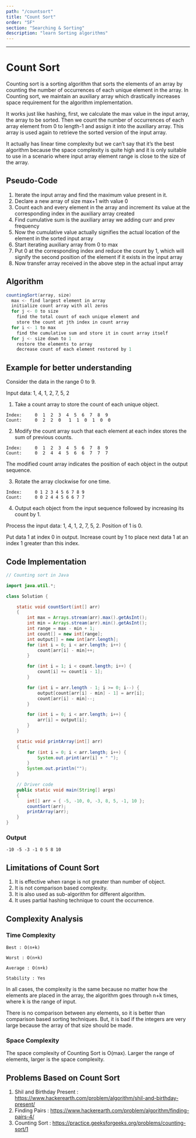 ```yaml
---
path: "/countsort"
title: "Count Sort"
order: "5F"
section: "Searching & Sorting"
description: "learn Sorting algorithms"
---
```

__________________________________________________________________________________________________________________

# **Count Sort**

Counting sort is a sorting algorithm that sorts the elements of an array by counting the number of occurrences of each unique element in the array. In Counting sort, we maintain an auxiliary array which drastically increases space requirement for the algorithm implementation.

It works just like hashing, first, we calculate the max value in the input array, the array to be sorted. Then we count the number of occurrences of each array element from 0 to length-1 and assign it into the auxiliary array. This array is used again to retrieve the sorted version of the input array.

It actually has linear time complexity but we can’t say that it’s the best algorithm because the space complexity is quite high and it is only suitable to use in a scenario where input array element range is close to the size of the array.

## **Pseudo-Code**

1. Iterate the input array and find the maximum value present in it.
2. Declare a new array of size max+1 with value 0
3. Count each and every element in the array and increment its value at the corresponding index in the auxiliary array created
4. Find cumulative sum is the auxiliary array we adding curr and prev frequency
5. Now the cumulative value actually signifies the actual location of the element in the sorted input array
6. Start iterating auxiliary array from 0 to max
7. Put 0 at the corresponding index and reduce the count by 1, which will signify the second position of the element if it exists in the input array
8. Now transfer array received in the above step in the actual input array

## **Algorithm**

```java
countingSort(array, size)
  max <- find largest element in array
  initialize count array with all zeros
  for j <- 0 to size
    find the total count of each unique element and 
    store the count at jth index in count array
  for i <- 1 to max
    find the cumulative sum and store it in count array itself
  for j <- size down to 1
    restore the elements to array
    decrease count of each element restored by 1
```
## **Example for better understanding**

Consider the data in the range 0 to 9.

  Input data: 1, 4, 1, 2, 7, 5, 2

  1. Take a count array to store the count of each unique object.
    
    Index:     0  1  2  3  4  5  6  7  8  9
    Count:     0  2  2  0   1  1  0  1  0  0

  2. Modify the count array such that each element at each index 
  stores the sum of previous counts. 
    
    Index:     0  1  2  3  4  5  6  7  8  9
    Count:     0  2  4  4  5  6  6  7  7  7

The modified count array indicates the position of each object in 
the output sequence.

   3. Rotate the array clockwise for one time.
    
    Index:     0 1 2 3 4 5 6 7 8 9
    Count:     0 0 2 4 4 5 6 6 7 7

   4. Output each object from the input sequence followed by 
      increasing its count by 1.
    
Process the input data: 1, 4, 1, 2, 7, 5, 2. Position of 1 is 0.

  Put data 1 at index 0 in output. Increase count by 1 to place 
  next data 1 at an index 1 greater than this index.


## **Code Implementation**

```java
// Counting sort in Java

import java.util.*;

class Solution {

	static void countSort(int[] arr)
	{
		int max = Arrays.stream(arr).max().getAsInt();
		int min = Arrays.stream(arr).min().getAsInt();
		int range = max - min + 1;
		int count[] = new int[range];
		int output[] = new int[arr.length];
		for (int i = 0; i < arr.length; i++) {
			count[arr[i] - min]++;
		}

		for (int i = 1; i < count.length; i++) {
			count[i] += count[i - 1];
		}

		for (int i = arr.length - 1; i >= 0; i--) {
			output[count[arr[i] - min] - 1] = arr[i];
			count[arr[i] - min]--;
		}

		for (int i = 0; i < arr.length; i++) {
			arr[i] = output[i];
		}
	}

	static void printArray(int[] arr)
	{
		for (int i = 0; i < arr.length; i++) {
			System.out.print(arr[i] + " ");
		}
		System.out.println("");
	}

	// Driver code
	public static void main(String[] args)
	{
		int[] arr = { -5, -10, 0, -3, 8, 5, -1, 10 };
		countSort(arr);
		printArray(arr);
	}
}

```
### **Output**

    -10 -5 -3 -1 0 5 8 10

## **Limitations of Count Sort**

1. It is effective when range is not greater than number of object.
2. It is not comparison based complexity.
3. It is also used as sub-algorithm for different algorithm.
4. It uses partial hashing technique to count the occurrence.

## **Complexity Analysis**

### Time Complexity
					 
    Best : O(n+k)
			
    Worst : O(n+k)
			
    Average : O(n+k)
			
    Stability : Yes

In all cases, the complexity is the same because no matter how the elements are placed in the array, the algorithm goes through n+k times, where k is the range of input. 

There is no comparison between any elements, so it is better than comparison based sorting techniques. But, it is bad if the integers are very large because the array of that size should be made.

### Space Complexity

The space complexity of Counting Sort is O(max). Larger the range of elements, larger is the space complexity.

## **Problems Based on Count Sort**

1. Shil and Birthday Present : https://www.hackerearth.com/problem/algorithm/shil-and-birthday-present/
2. Finding Pairs : https://www.hackerearth.com/problem/algorithm/finding-pairs-4/
3. Counting Sort : https://practice.geeksforgeeks.org/problems/counting-sort/1